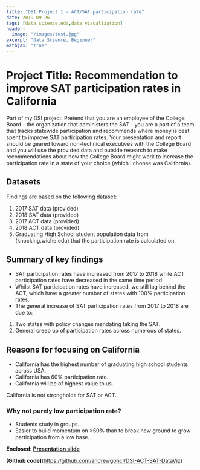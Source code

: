 ```yaml
---
title: "DSI Project 1 - ACT/SAT participation rate"
date: 2019-09-26
tags: [data science,eda,data visualization]
header:
  image: "/images/test.jpg"
excerpt: "Data Science, Beginner"
mathjax: "true"
---
```


# Project Title: Recommendation to improve SAT participation rates in California

Part of my DSI project: Pretend that you are an employee of the College Board - the organization that administers the SAT - you are a part of a team that tracks statewide participation and recommends where money is best spent to improve SAT participation rates. Your presentation and report should be geared toward non-technical executives with the College Board and you will use the provided data and outside research to make recommendations about how the College Board might work to increase the participation rate in a state of your choice (which i choose was California).

## Datasets

Findings are based on the following dataset:
1. 2017 SAT data (provided)
2. 2018 SAT data (provided)
3. 2017 ACT data (provided)
4. 2018 ACT data (provided)
5. Graduating High School student population data from (knocking.wiche.edu) that the participation rate is calculated on.

## Summary of key findings

+ SAT participation rates have increased from 2017 to 2018 while ACT participation rates have decreased in the same time period.
+ Whilst SAT participation rates have increased, we still lag behind the ACT, which have a greater number of states with 100% participation rates.
+ The general increase of SAT participation rates from 2017 to 2018 are due to:
1. Two states with policy changes mandating taking the SAT.
2. General creep up of participation rates across numerous of states.

## Reasons for focusing on California

+ California has the highest number of graduating high school students across USA.
+ California has 60% participation rate.
+ California will be of highest value to us.

California is not strongholds for  SAT or ACT.

### Why not purely low participation rate?
+ Students study in groups.
+ Easier to build momentum on >50% than to break new ground to grow participation from a low base.

**Enclosed: [Presentation slide](https://docs.google.com/presentation/d/1HBzxtvW3QjnQM3rjq98bAWOi9Hk7Gcctp3bPnqb1XM4/edit#slide=id.g644fdab0c1_0_10)**

**[Github code]**(https://github.com/andrewgohcl/DSI-ACT-SAT-DataViz)
